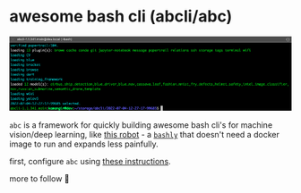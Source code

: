 # awesome bash cli (abcli/abc)

![image](./assets/marquee.png)

`abc` is a framework for quickly building awesome bash cli's for machine vision/deep learning, like [this robot](https://github.com/kamangir/blue-rvr) - a [`bashly`](https://github.com/DannyBen/bashly) that doesn't need a docker image to run and expands less painfully.

first, configure `abc` using [these instructions](./bash/bootstrap/config/README.md).

more to follow 🚧